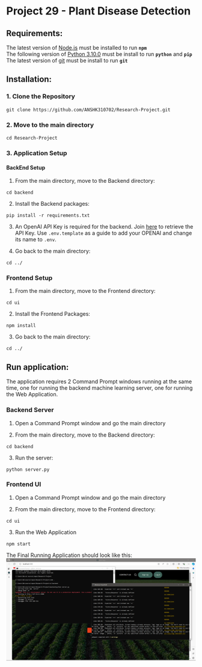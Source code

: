 # Project 29 - Plant Disease Detection     

## Requirements:     
The latest version of [Node.js](https://nodejs.org/en/download/) must be installed to run **`npm`**     
The following version of [Python 3.10.0](https://www.python.org/downloads/release/python-3100/) must be install to run **`python`** and **`pip`**     
The latest version of [git](https://git-scm.com/downloads) must be install to run **`git`**      

## Installation:

### 1. Clone the Repository     
```
git clone https://github.com/ANSHK310702/Research-Project.git
```    

### 2. Move to the main directory     
```
cd Research-Project
```

### 3. Application Setup
#### BackEnd Setup
1. From the main directory, move to the Backend directory:
```
cd backend
```

2. Install the Backend packages:
```
pip install -r requirements.txt
```

3. An OpenAI API Key is required for the backend. Join [here](https://platform.openai.com/) to retrieve the API Key. Use `.env.template` as a guide to add your OPENAI and change its name to `.env`.

4. Go back to the main directory:
```
cd ../
```

### Frontend Setup
1. From the main directory, move to the Frontend directory:
```
cd ui
```

2. Install the Frontend Packages:
```
npm install
```

3. Go back to the main directory:
```
cd ../
```

## Run application:
The application requires 2 Command Prompt windows running at the same time, one for running the backend machine learning server, one for running the Web Application.

### Backend Server
1. Open a Command Prompt window and go the main directory

2. From the main directory, move to the Backend directory:
```
cd backend
```

3. Run the server:
```
python server.py
```


### Frontend UI
1. Open a Command Prompt window and go the main directory

2. From the main directory, move to the Frontend directory:
```
cd ui
```

3. Run the Web Application
```
npm start
```  
  
    
The Final Running Application should look like this:
![example](./src/example-running-application.PNG)